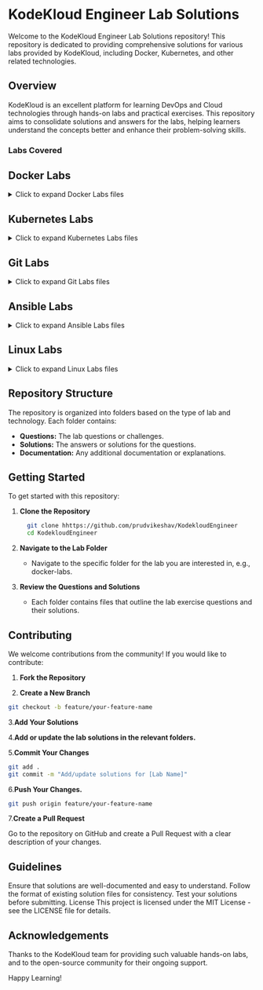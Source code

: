 # KodeKloud Engineer Lab Solutions

Welcome to the KodeKloud Engineer Lab Solutions repository! This repository is dedicated to providing comprehensive solutions for various labs provided by KodeKloud, including Docker, Kubernetes, and other related technologies.

## Overview

KodeKloud is an excellent platform for learning DevOps and Cloud technologies through hands-on labs and practical exercises. This repository aims to consolidate solutions and answers for the labs, helping learners understand the concepts better and enhance their problem-solving skills.

### Labs Covered

## Docker Labs

<details>
<summary>Click to expand Docker Labs files</summary>

- [Copy File to Docker Container](Docker/Copy%20File%20to%20Docker%20Container.md)
- [Create a Docker Image From Container](Docker/Create%20a%20Docker%20Image%20From%20Container.md)
- [Create a Docker Network](Docker/Create%20a%20Docker%20Network.md)
- [Delete Docker Container](Docker/Delete%20Docker%20Container.md)
- [Deploy Nginx Container on Application Server](Docker/Deploy%20Nginx%20Container%20on%20Application%20Server.md)
- [Docker EXEC Operations](Docker/Docker%20EXEC%20Operations.md)
- [Docker Ports Mapping](Docker/Docker%20Ports%20Mapping.md)
- [Docker Update Permissions](Docker/Docker%20Update%20Permissions.md)
- [Docker Volumes Mapping](Docker/Docker%20Volumes%20Mapping.md)
- [Install Docker Packages](Docker/Install%20Docker%20Packages.md)
- [Pull Docker Image](Docker/Pull%20Docker%20Image.md)
- [Save, Load and Transfer Docker Image](Docker/Save,%20Load%20and%20Transfer%20Docker%20Image.md)
- [Troubleshoot Docker Container Issue](Docker/Troubleshoot%20Docker%20Container%20Issue.md)
- [Write a Docker Compose File](Docker/Write%20a%20Docker%20Compose%20File.md)
- [Write a Docker File](Docker/Write%20a%20Docker%20File.md)

</details>

## Kubernetes Labs

<details>
<summary>Click to expand Kubernetes Labs files</summary>

- [Create Countdown Job in Kubernetes](Kubernetes/Create%20Countdown%20Job%20in%20Kubernetes.md)
- [Deploy Apache Web Server on Kubernetes Cluster](Kubernetes/Deploy%20Apache%20Web%20Server%20on%20Kubernetes%20CLuster.md)
- [Deploy Applications with Kubernetes Deployments](Kubernetes/Deploy%20Applications%20with%20Kubernetes%20Deployments.md)
- [Deploy Drupal App on Kubernetes](Kubernetes/Deploy%20Drupal%20App%20on%20Kubernetes.md)
- [Deploy Grafana on Kubernetes Cluster](Kubernetes/Deploy%20Grafana%20on%20Kubernetes%20Cluster.md)
- [Deploy Guest Book App on Kubernetes](Kubernetes/Deploy%20Guest%20Book%20App%20on%20Kubernetes.md)
- [Deploy Highly Available Pods with Replication Controller](Kubernetes/Deploy%20Highly%20Available%20Pods%20with%20Replication%20Controller.md)
- [Deploy Iron Gallery App on Kubernetes](Kubernetes/Deploy%20Iron%20Gallery%20App%20on%20Kubernetes.md)
- [Deploy Ansible on Kubernetes](Kubernetes/Deploy%20Ansible%20on%20Kubernetes.md)
- [Deploy Lamp Stack on Kubernetes Cluster](Kubernetes/Deploy%20Lamp%20Stack%20on%20Kubernetes%20Cluster.md)
- [Deploy MySQL on Kubernetes](Kubernetes/Deploy%20My%20SQL%20on%20Kubernetes.md)
- [Deploy Nginx Web Server on Kubernetes Cluster](Kubernetes/Deploy%20Nginx%20Web%20Server%20on%20Kubernetes%20Cluster.md)
- [Deploy Node App on Kubernetes](Kubernetes/Deploy%20Node%20App%20on%20Kubernetes.md)
- [Deploy Pods in Kubernetes Cluster](Kubernetes/Deploy%20Pods%20in%20Kubernetes%20Cluster.md)
- [Deploy Redis Deployment on Kubernetes](Kubernetes/Deploy%20Redis%20Deployment%20on%20Kubernetes.md)
- [Deploy Replica Set in Kubernetes](Kubernetes/Deploy%20Replica%20Set%20in%20Kubernetes.md)
- [Deploy Tomcat App on Kubernetes](Kubernetes/Deploy%20Tomcat%20App%20on%20Kubernetes.md)
- [Environment Variables in Kubernetes](Kubernetes/Environment%20Variables%20in%20Kubernetes.md)
- [Execute Rolling Updates in Kubernetes](Kubernetes/Execute%20Rolling%20Updates%20in%20Kubernetes.md)
- [Fix issue with LAMP Environment in Kubernetes](Kubernetes/Fix%20issue%20with%20LAMP%20Environment%20in%20Kubernetes.md)
- [Fix Python App Deployed on Kubernetes Cluster](Kubernetes/Fix%20Python%20App%20Deployed%20on%20Kubernetes%20Cluster.md)
- [Init Containers in Kubernetes](Kubernetes/Init%20Containers%20in%20Kubernetes.md)
- [Kubernetes LEMP Setup](Kubernetes/Kubernetes%20LEMP%20Setup.md)
- [Kubernetes Nginx and Php FPM Setup](Kubernetes/Kubernetes%20Nginx%20and%20Php%20FPM%20Setup.md)
- [Kubernetes Shared Volumes](Kubernetes/Kubernetes%20Shared%20Volumes.md)
- [Kubernetes Sidecar Containers](Kubernetes/Kubernetes%20Sidecar%20Containers.md)
- [Kubernetes Troubleshooting](Kubernetes/Kubernetes%20Troubleshooting.md)
- [Manage Secrets in Kubernetes](Kubernetes/Manage%20Secrets%20in%20Kubernetes.md)
- [Persistent Volumes in Kubernetes](Kubernetes/Persistent%20Volumes%20in%20Kubernetes.md)
- [Print Environment Variables](Kubernetes/Print%20Environment%20Variables.md)
- [Resolve Pod Deployment Issue](Kubernetes/Resolve%20Pod%20Deployment%20Issue.md)
- [Resolve Volume Mounts Issue in Kubernetes](Kubernetes/Resolve%20Volume%20Mounts%20Issue%20in%20Kubernetes.md)
- [Revert Deployment to Previous Version in Kubernetes](Kubernetes/Revert%20Deployment%20to%20Previous%20Version%20in%20Kubernetes.md)
- [Rolling Updates And Rolling Back Deployments in Kubernetes](Kubernetes/Rolling%20Updates%20And%20Rolling%20Back%20Deployments%20in%20Kubernetes.md)
- [Schedule Cronjobs in Kubernetes](Kubernetes/Schedule%20Cronjobs%20in%20Kubernetes.md)
- [Set Resource Limits in Kubernetes Pods](Kubernetes/Set%20Resource%20Limits%20in%20Kubernetes%20Pods.md)
- [Set Up Time Check Pod in Kubernetes](Kubernetes/Set%20Up%20Time%20Check%20Pod%20in%20Kubernetes.md)
- [Setup Kubernetes Namespaces and PODs](Kubernetes/Setup%20Kubernetes%20Namespaces%20and%20PODs.md)
- [Troubleshoot Deployment issues in Kubernetes](Kubernetes/Troubleshoot%20Deployment%20issues%20in%20Kubernetes.md)
- [Update Deployment and Service in Kubernetes](Kubernetes/Update%20Deployment%20and%20Service%20in%20Kubernetes.md)

</details>

## Git Labs

<details>
<summary>Click to expand Git Labs files</summary>

- [Update Git Repository with Sample HTML File](GIT/Update%20Git%20Repository%20with%20Sample%20HTML%20File.md)
- [Set Up Git Repository on Storage Server](GIT/Set%20Up%20Git%20Repository%20on%20Storage%20Server.md)
- [Fork a Git Repository](GIT/Fork%20a%20Git%20Repository.md)
- [Delete Git Branch](GIT/Delete%20Git%20Branch.md)
- [Clone Git Repository on Storage Server](GIT/Clone%20Git%20Repository%20on%20Storage%20Server.md)
- [Install and Create Repository](GIT/Git%20Install%20and%20Create%20Repository.md)
- [Git Create Branches](GIT/Git%20Create%20Branches.md)
- [Git Merge Branches](GIT/Git%20Merge%20Branches.md)
- [Git Manage Remotes](GIT/Git%20Manage%20Remotes.md)
- [Git Revert Some Changes](GIT/Git%20Revert%20Some%20Changes.md)
- [Git Cherry Pick](GIT/Git%20Cherry%20Pick.md)
- [Manage Git Pull Requests](GIT/Manage%20Git%20Pull%20Requests.md)
- [Git Hard Reset](GIT/Git%20hard%20reset.md)
- [Git Clean](GIT/Git%20Clean.md)
- [Git Stash](GIT/Git%20Stash.md)
- [Git Rebase](GIT/Git%20Rebase.md)
- [Manage Git Repositories](GIT/Manage%20Git%20Repositories.md)
- [Resolve Git Merge Conflicts](GIT/Resolve%20Git%20Merge%20Conflicts.md)
- [Git Hook](GIT/Git%20Hook.md)
- [Git Setup from Scratch](GIT/Git%20Setup%20from%20Scratch.md)

</details>

## Ansible Labs

<details>
<summary>Click to expand Ansible Labs files</summary>
# Ansible Folder

- [Troubleshoot and Create Ansible Playbook](Ansible/Troubleshoot%20and%20Create%20Ansible%20Playbook.md)
- [Create Ansible Inventory for App Server Testing](Ansible/Create%20Ansible%20Inventory%20for%20App%20Server%20Testing.md)
- [Configure Default SSH User for Ansible](Ansible/Configure%20Default%20SSH%20User%20for%20Ansible.md)
- [Copy Data to App Servers using Ansible](Ansible/Copy%20Data%20to%20App%20Servers%20using%20Ansible.md)
- [Create Files on App Servers using Ansible](Ansible/Create%20Files%20on%20App%20Servers%20using%20Ansible.md)
- [Ansible Ping Module Usage](Ansible/Ansible%20Ping%20Module%20Usage.md)
- [Ansible Install Package](Ansible/Ansible%20Install%20Package.md)
- [Ansible Archive Module](Ansible/Ansible%20Archive%20Module.md)
- [Ansible Unarchive Module](Ansible/Ansible%20Unarchive%20Module.md)
- [Ansible Blockinfile Module](Ansible/Ansible%20Blockinfile%20Module.md)
- [Creating Soft Links Using Ansible](Ansible/Creating%20Soft%20Links%20Using%20Ansible.md)
- [Managing ACLs Using Ansible](Ansible/Managing%20ACLs%20Using%20Ansible.md)
- [Ansible Manage Services](Ansible/Ansible%20Manage%20Services.md)
- [Ansible Lineinfile Module](Ansible/Ansible%20Lineinfile%20Module.md)
- [Ansible Replace Module](Ansible/Ansible%20Replace%20Module.md)
- [Ansible Facts Gathering](Ansible/Ansible%20Facts%20Gathering.md)
- [Ansible Create Users and Groups](Ansible/Ansible%20Create%20Users%20and%20Groups.md)
- [Managing Jinja2 Templates Using Ansible](Ansible/Managing%20Jinja2%20Templates%20Using%20Ansible.md)
- [Ansible Setup Httpd and PHP](Ansible/Ansible%20Setup%20Httpd%20and%20PHP.md)
- [Using Ansible Conditionals](Ansible/Using%20Ansible%20Conditionals.md)

</details>

## Linux Labs

<details ><summary> Click to expand Linux Labs files </summary></details>

## Repository Structure

The repository is organized into folders based on the type of lab and technology. Each folder contains:

- **Questions:** The lab questions or challenges.
- **Solutions:** The answers or solutions for the questions.
- **Documentation:** Any additional documentation or explanations.

## Getting Started

To get started with this repository:

1. **Clone the Repository**

   ```bash
     git clone hhttps://github.com/prudvikeshav/KodekloudEngineer
     cd KodekloudEngineer
    ```

2. **Navigate to the Lab Folder**

     - Navigate to the specific folder for the lab you are interested in, e.g., docker-labs.

3. **Review the Questions and Solutions**

     - Each folder contains files that outline the lab exercise questions and their solutions.

## Contributing

We welcome contributions from the community! If you would like to contribute:

1. **Fork the Repository**

2. **Create a New Branch**

```bash
git checkout -b feature/your-feature-name
```

3.**Add Your Solutions**

4.**Add or update the lab solutions in the relevant folders.**

5.**Commit Your Changes**

```bash
git add .
git commit -m "Add/update solutions for [Lab Name]"
```

6.**Push Your Changes.**

```bash
git push origin feature/your-feature-name
```

7.**Create a Pull Request**

Go to the repository on GitHub and create a Pull Request with a clear description of your changes.

## Guidelines

Ensure that solutions are well-documented and easy to understand.
Follow the format of existing solution files for consistency.
Test your solutions before submitting.
License
This project is licensed under the MIT License - see the LICENSE file for details.

## Acknowledgements

Thanks to the KodeKloud team for providing such valuable hands-on labs, and to the open-source community for their ongoing support.

Happy Learning!
